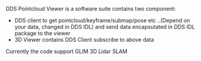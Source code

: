 DDS Pointcloud Viewer is a software suite contains two component:
- DDS client to get pointcloud/keyframe/submap/pose etc ..(Depend on your data, changed in DDS IDL) and send data encapsutated in DDS IDL package to the viewer
- 3D Viewer contains DDS Client subscribe to above data

Currently the code support GLIM 3D Lidar SLAM 
